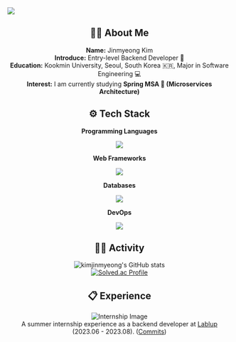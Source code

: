 <img src="https://capsule-render.vercel.app/api?type=waving&color=timeGradient&height=150&section=header" />

<h2 align="center">🧑‍💻 About Me</h2>

<p align="center">
  <strong>Name:</strong> Jinmyeong Kim<br>
  <strong>Introduce:</strong> Entry-level Backend Developer 🐣 <br>
  <strong>Education:</strong> Kookmin University, Seoul, South Korea 🇰🇷, Major in Software Engineering 💻 <br>
  <strong>Interest:</strong> I am currently studying <strong>Spring MSA 🍃 (Microservices Architecture)</strong>
</p>

<h2 align="center">⚙️ Tech Stack</h2>

<p align="center">
  <strong>Programming Languages</strong><br>
  <p align="center">
    <a href="https://skillicons.dev">
      <img src="https://skillicons.dev/icons?i=java,python" />
    </a>
  </p>
</p>

<p align="center">
  <strong>Web Frameworks</strong><br>
<p align="center">
  <a href="https://skillicons.dev">
    <img src="https://skillicons.dev/icons?i=spring,django" />
  </a>
</p>
</p>

<p align="center">
  <strong>Databases</strong><br>
  <p align="center">
    <a href="https://skillicons.dev">
      <img src="https://skillicons.dev/icons?i=mysql,postgres,redis" />
    </a>
  </p>
</p>

<p align="center">
  <strong>DevOps</strong><br>
  <p align="center">
  <a href="https://skillicons.dev">
    <img src="https://skillicons.dev/icons?i=docker,aws" />
  </a>
  </p>
</p>

<h2 align="center">🏃‍➡️ Activity</h2>
<p align="center">
  <img src="https://github-readme-stats.vercel.app/api?username=kimjinmyeong&show_icons=true&theme=transparent" alt="kimjinmyeong's GitHub stats">
  <br>
  <a href="https://solved.ac/kjmdkdlel/"><img src="http://mazassumnida.wtf/api/v2/generate_badge?boj=kjmdkdlel" alt="Solved.ac Profile"></a>
</p>

<h2 align="center">📋 Experience</h2>

<p align="center">
  <img src="https://github.com/user-attachments/assets/c8148767-fd56-48dd-b572-553270fc0a0f" alt="Internship Image"><br>
  A summer internship experience as a backend developer at <a href="https://github.com/lablup">Lablup</a> (2023.06 - 2023.08). 
  (<a href="https://github.com/lablup/backend.ai/commits?author=kimjinmyeong">Commits</a>)
</p>
